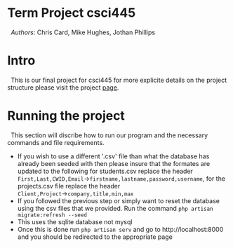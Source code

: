 Term Project csci445
===================

&nbsp;&nbsp;_Authors_: Chris Card, Mike Hughes, Jothan Phillips

# Intro #
&nbsp;&nbsp;This is our final project for csci445 for more explicite details on the project structure please visit the project [page](http://eecs.mines.edu/Courses/csci445/ASSIGN/TeamUnit3.html).

# Running the project #
&nbsp;&nbsp;This section will discribe how to run our program and the necessary commands and file requirements.
 - If you wish to use a different '.csv' file than what the database has already been seeded with then please insure that the formates are updated to the following for students.csv replace the header `First,Last,CWID,Email`&rarr;`firstname,lastname,password,username`, for the projects.csv file replace the header `Client,Project`&rarr;`company,title,min,max`
 - If you followed the previous step or simply want to reset the database using the csv files that we provided. Run the command `php artisan migrate:refresh --seed`
 - This uses the sqlite database not mysql
 - Once this is done run `php artisan serv` and go to http://localhost:8000 and you should be redirected to the appropriate page